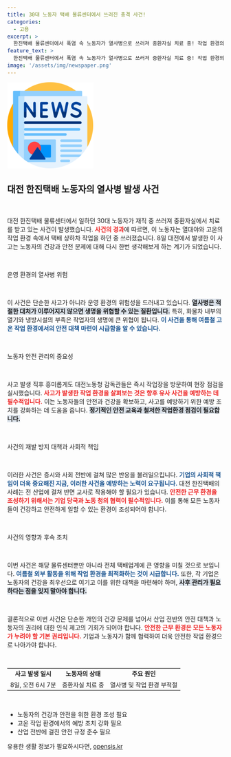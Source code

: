 ```yaml
---
title: 30대 노동자 택배 물류센터에서 쓰러진 충격 사건!
categories:
  - 고용
excerpt: >
  한진택배 물류센터에서 폭염 속 노동자가 열사병으로 쓰러져 중환자실 치료 중! 작업 환경의 열악함이 도마 위에 오르며, 진실을 밝힐 조사 착수! 클릭해 자세히 알아보세요!
feature_text: >
  한진택배 물류센터에서 폭염 속 노동자가 열사병으로 쓰러져 중환자실 치료 중! 작업 환경의 열악함이 도마 위에 오르며, 진실을 밝힐 조사 착수! 클릭해 자세히 알아보세요!
image: '/assets/img/newspaper.png'
---
```


<p><img src="/assets/img/newspaper.png" alt="kimp 속보" /></p>

<h2 data-ke-size="size26">대전 한진택배 노동자의 열사병 발생 사건</h2>

<p data-ke-size="size16">&nbsp;</p>

<p>대전 한진택배 물류센터에서 일하던 30대 노동자가 재직 중 쓰러져 중환자실에서 치료를 받고 있는 사건이 발생했습니다. <b><span style="color: #ee2323;">사건의 경과</span></b>에 따르면, 이 노동자는 열대야와 고온의 작업 환경 속에서 택배 상하차 작업을 하던 중 쓰러졌습니다. 8일 대전에서 발생한 이 사고는 노동자의 건강과 안전 문제에 대해 다시 한번 생각해보게 하는 계기가 되었습니다.</p>

<p data-ke-size="size16">&nbsp;</p>

<p>운영 환경의 열사병 위험</p>

<p data-ke-size="size16">&nbsp;</p>

<p>이 사건은 단순한 사고가 아니라 운영 환경의 위험성을 드러내고 있습니다. <b><span style="background-color: #21538527;">열사병은 적절한 대처가 이루어지지 않으면 생명을 위협할 수 있는 질환입니다.</span></b> 특히, 화물차 내부의 열기와 냉방시설의 부족은 작업자의 생명에 큰 위협이 됩니다. <b><span style="color: #1a5490;">이 사건을 통해 여름철 고온 작업 환경에서의 안전 대책 마련이 시급함을 알 수 있습니다.</span></b></p>

<p data-ke-size="size16">&nbsp;</p>

<p>노동자 안전 관리의 중요성</p>

<p data-ke-size="size16">&nbsp;</p>

<p>사고 발생 직후 흥미롭게도 대전노동청 감독관들은 즉시 작업장을 방문하여 현장 점검을 실시했습니다. <b><span style="color: #ee2323;">사고가 발생한 작업 환경을 살펴보는 것은 향후 유사 사건을 예방하는 데 필수적입니다.</span></b> 이는 노동자들의 안전과 건강을 확보하고, 사고를 예방하기 위한 예방 조치를 강화하는 데 도움을 줍니다. <b><span style="background-color: #21538527;">정기적인 안전 교육과 철저한 작업환경 점검이 필요합니다.</span></b></p>

<p data-ke-size="size16">&nbsp;</p>

<p>사건의 재발 방지 대책과 사회적 책임</p>

<p data-ke-size="size16">&nbsp;</p>

<p>이러한 사건은 증시와 사회 전반에 걸쳐 많은 반응을 불러일으킵니다. <b><span style="color: #1a5490;">기업의 사회적 책임이 더욱 중요해진 지금, 이러한 사건을 예방하는 노력이 요구됩니다.</span></b> 대전 한진택배의 사례는 전 산업에 걸쳐 반면 교사로 작용해야 할 필요가 있습니다. <b><span style="color: #ee2323;">안전한 근무 환경을 조성하기 위해서는 기업 당국과 노동 청의 협력이 필수적입니다.</span></b> 이를 통해 모든 노동자들이 건강하고 안전하게 일할 수 있는 환경이 조성되어야 합니다.</p>

<p data-ke-size="size16">&nbsp;</p>

<p>사건의 영향과 후속 조치</p>

<p data-ke-size="size16">&nbsp;</p>

<p>이번 사건은 해당 물류센터뿐만 아니라 전체 택배업계에 큰 영향을 미칠 것으로 보입니다. <b><span style="color: #1a5490;">여름철 외부 활동을 위해 작업 환경을 최적화하는 것이 시급합니다.</span></b> 또한, 각 기업은 노동자의 건강을 최우선으로 여기고 이를 위한 대책을 마련해야 하며, <b><span style="background-color: #21538527;">사후 관리가 필요하다는 점을 잊지 말아야 합니다.</span></b> </p>

<p data-ke-size="size16">&nbsp;</p>

<p>결론적으로 이번 사건은 단순한 개인의 건강 문제를 넘어서 산업 전반의 안전 대책과 노동자의 권리에 대한 인식 제고의 기회가 되어야 합니다. <b><span style="color: #ee2323;">안전한 근무 환경은 모든 노동자가 누려야 할 기본 권리입니다.</span></b> 기업과 노동자가 함께 협력하여 더욱 안전한 작업 환경으로 나아가야 합니다. </p>

<p data-ke-size="size16">&nbsp;</p>

<table style="width: 100%;">
  <tr>
    <td style="text-align: center; height: 17px;"><b>사고 발생 일시</b></td>
    <td style="text-align: center; height: 17px;"><b>노동자의 상태</b></td>
    <td style="text-align: center; height: 17px;"><b>주요 원인</b></td>
  </tr>
  <tr>
    <td style="text-align: center; height: 17px;">8일, 오전 6시 7분</td>
    <td style="text-align: center; height: 17px;">중환자실 치료 중</td>
    <td style="text-align: center; height: 17px;">열사병 및 작업 환경 부적절</td>
  </tr>
</table>

<p data-ke-size="size16">&nbsp;</p>

<ul>
  <li>노동자의 건강과 안전을 위한 환경 조성 필요</li>
  <li>고온 작업 환경에서의 예방 조치 강화 필요</li>
  <li>산업 전반에 걸친 안전 규정 준수 필요</li>
</ul>
유용한 생활 정보가 필요하시다면, <a href="https://opensis.kr" rel="dofollow">opensis.kr</a>


